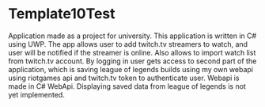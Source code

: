 # Template10Test
Application made as a project for university.
This application is written in C# using UWP.
The app allows user to add twitch.tv streamers to watch, and user will be notified if the streamer is online. Also allows to import watch list from twitch.tv account.
By logging in user gets access to second part of the application, which is saving league of legends builds using my own webapi using riotgames api and twitch.tv token to authenticate user.
Webapi is made in C# WebApi.
Displaying saved data from league of legends is not yet implemented.
